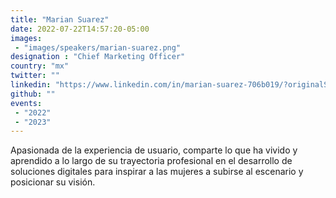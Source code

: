 ```yaml
---
title: "Marian Suarez"
date: 2022-07-22T14:57:20-05:00
images: 
 - "images/speakers/marian-suarez.png"
designation : "Chief Marketing Officer"
country: "mx"
twitter: ""
linkedin: "https://www.linkedin.com/in/marian-suarez-706b019/?originalSubdomain=mx"
github: ""
events: 
 - "2022" 
 - "2023"
---
```


Apasionada de la experiencia de usuario, comparte lo que ha vivido y aprendido a lo largo de su trayectoria profesional en el desarrollo de soluciones digitales para inspirar a las mujeres a subirse al escenario y posicionar su visión.